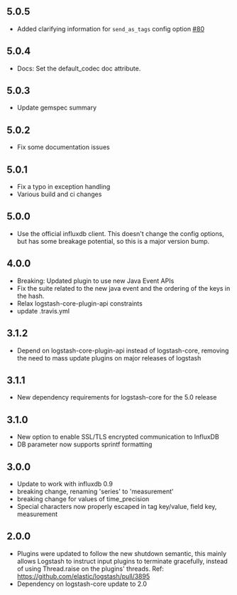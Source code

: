## 5.0.5
  - Added clarifying information for `send_as_tags` config option [#80](https://github.com/logstash-plugins/logstash-output-influxdb/pull/80)
  
## 5.0.4
  - Docs: Set the default_codec doc attribute.

## 5.0.3
  - Update gemspec summary

## 5.0.2
  - Fix some documentation issues
  
## 5.0.1
  - Fix a typo in exception handling 
  - Various build and ci changes

## 5.0.0 
 - Use the official influxdb client. This doesn't change the config options, but has some
   breakage potential, so this is a major version bump.

## 4.0.0
 - Breaking: Updated plugin to use new Java Event APIs
 - Fix the suite related to the new java event and the ordering of the keys in the hash.
 - Relax logstash-core-plugin-api constraints
 - update .travis.yml

## 3.1.2
 - Depend on logstash-core-plugin-api instead of logstash-core, removing the need to mass update plugins on major releases of logstash

## 3.1.1
 - New dependency requirements for logstash-core for the 5.0 release

## 3.1.0
 - New option to enable SSL/TLS encrypted communication to InfluxDB
 - DB parameter now supports sprintf formatting

## 3.0.0
 - Update to work with influxdb 0.9
 - breaking change, renaming 'series' to 'measurement'
 - breaking change for values of time_precision
 - Special characters now properly escaped in tag key/value, field key, measurement

## 2.0.0
 - Plugins were updated to follow the new shutdown semantic, this mainly allows Logstash to instruct input plugins to terminate gracefully, 
   instead of using Thread.raise on the plugins' threads. Ref: https://github.com/elastic/logstash/pull/3895
 - Dependency on logstash-core update to 2.0

